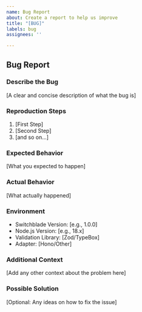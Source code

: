 ```yaml
---
name: Bug Report
about: Create a report to help us improve
title: "[BUG]"
labels: bug
assignees: ''

---
```


## Bug Report

### Describe the Bug
[A clear and concise description of what the bug is]

### Reproduction Steps
1. [First Step]
2. [Second Step]
3. [and so on...]

### Expected Behavior
[What you expected to happen]

### Actual Behavior
[What actually happened]

### Environment
- Switchblade Version: [e.g., 1.0.0]
- Node.js Version: [e.g., 18.x]
- Validation Library: [Zod/TypeBox]
- Adapter: [Hono/Other]

### Additional Context
[Add any other context about the problem here]

### Possible Solution
[Optional: Any ideas on how to fix the issue]
